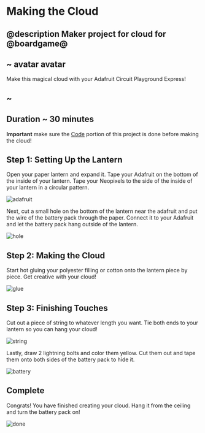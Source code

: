 # Making the Cloud
## @description Maker project for cloud for @boardgame@
## ~ avatar avatar

Make this magical cloud with your Adafruit Circuit Playground Express!

## ~

## Duration ~ 30 minutes 

**Important**
make sure the [Code](/projects/cloud/code) portion of this project is done before making the cloud!

## Step 1: Setting Up the Lantern

Open your paper lantern and expand it. Tape your Adafruit on the bottom of the inside of your lantern. Tape your Neopixels to the side of the inside of your lantern in a circular pattern.

![adafruit](/static/cp/projects/cloud/adafruit.jpg)

 Next, cut a small hole on the bottom of the lantern near the adafruit and put the wire of the battery pack through the paper. Connect it to your Adafruit and let the battery pack hang outside of the lantern. 

![hole](/static/cp/projects/cloud/hole.jpg)

## Step 2: Making the Cloud

Start hot gluing your polyester filling or cotton onto the lantern piece by piece. Get creative with your cloud! 

![glue](/static/cp/projects/cloud/glue.jpg)

## Step 3: Finishing Touches

Cut out a piece of string to whatever length you want. Tie both ends to your lantern so you can hang your cloud!

![string](/static/cp/projects/cloud/string.jpg)

Lastly, draw 2 lightning bolts and color them yellow. Cut them out and tape them onto both sides of the battery pack to hide it. 

![battery](/static/cp/projects/cloud/battery.jpg)

## Complete

Congrats! You have finished creating your cloud. Hang it from the ceiling and turn the battery pack on!

![done](/static/cp/projects/cloud/done.jpg)